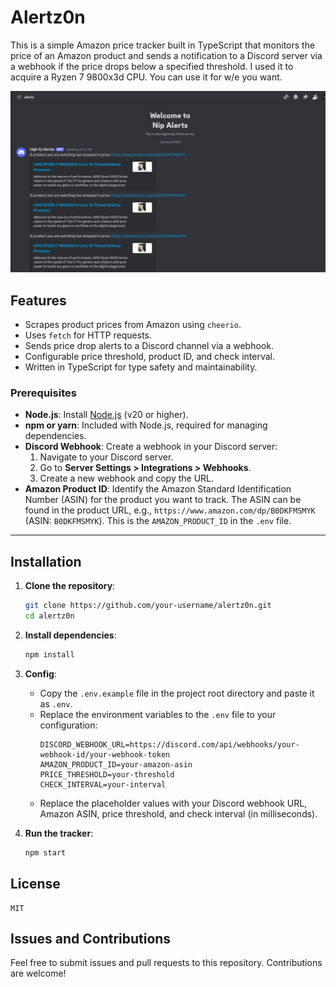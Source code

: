 # Alertz0n

This is a simple Amazon price tracker built in TypeScript that monitors the price of an Amazon product and sends a notification to a Discord server via a webhook if the price drops below a specified threshold. I used it to acquire a Ryzen 7 9800x3d CPU. You can use it for w/e you want.

![Screenshot](screenshot.png 'Screenshot')

## Features

-   Scrapes product prices from Amazon using `cheerio`.
-   Uses `fetch` for HTTP requests.
-   Sends price drop alerts to a Discord channel via a webhook.
-   Configurable price threshold, product ID, and check interval.
-   Written in TypeScript for type safety and maintainability.

### Prerequisites

-   **Node.js**: Install [Node.js](https://nodejs.org/) (v20 or higher).
-   **npm or yarn**: Included with Node.js, required for managing dependencies.
-   **Discord Webhook**: Create a webhook in your Discord server:
    1. Navigate to your Discord server.
    2. Go to **Server Settings > Integrations > Webhooks**.
    3. Create a new webhook and copy the URL.
-   **Amazon Product ID**: Identify the Amazon Standard Identification Number (ASIN) for the product you want to track. The ASIN can be found in the product URL, e.g., `https://www.amazon.com/dp/B0DKFMSMYK` (ASIN: `B0DKFMSMYK`). This is the `AMAZON_PRODUCT_ID` in the `.env` file.

---

## Installation

1. **Clone the repository**:

    ```bash
    git clone https://github.com/your-username/alertz0n.git
    cd alertz0n
    ```

2. **Install dependencies**:

    ```bash
    npm install
    ```

3. **Config**:

    - Copy the `.env.example` file in the project root directory and paste it as `.env`.
    - Replace the environment variables to the `.env` file to your configuration:
        ```env
        DISCORD_WEBHOOK_URL=https://discord.com/api/webhooks/your-webhook-id/your-webhook-token
        AMAZON_PRODUCT_ID=your-amazon-asin
        PRICE_THRESHOLD=your-threshold
        CHECK_INTERVAL=your-interval
        ```
    - Replace the placeholder values with your Discord webhook URL, Amazon ASIN, price threshold, and check interval (in milliseconds).

4. **Run the tracker**:

    ```bash
    npm start
    ```

## License

```
MIT
```

## Issues and Contributions

Feel free to submit issues and pull requests to this repository. Contributions are welcome!
